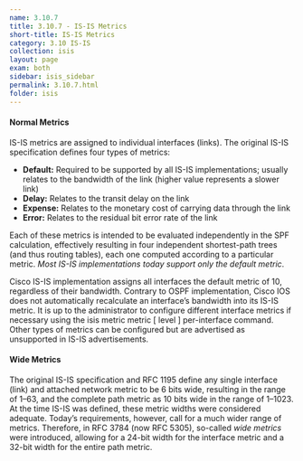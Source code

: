 ```yaml
---
name: 3.10.7
title: 3.10.7 - IS-IS Metrics
short-title: IS-IS Metrics
category: 3.10 IS-IS
collection: isis
layout: page
exam: both
sidebar: isis_sidebar
permalink: 3.10.7.html
folder: isis
---
```

#### Normal Metrics
IS-IS metrics are assigned to individual interfaces (links). The original IS-IS specification defines four types of metrics:
- **Default:** Required to be supported by all IS-IS implementations; usually relates to the bandwidth of the link (higher value represents a slower link)
- **Delay:** Relates to the transit delay on the link
- **Expense:** Relates to the monetary cost of carrying data through the link
- **Error:** Relates to the residual bit error rate of the link

Each of these metrics is intended to be evaluated independently in the SPF calculation, effectively resulting in four independent shortest-path trees (and thus routing tables), each one computed according to a particular metric. *Most IS-IS implementations today support only the default metric*.

Cisco IS-IS implementation assigns all interfaces the default metric of 10, regardless of their bandwidth. Contrary to OSPF implementation, Cisco IOS does not automatically recalculate an interface’s bandwidth into its IS-IS metric. It is up to the administrator to configure different interface metrics if necessary using the isis metric metric [ level ] per-interface command. Other types of metrics can be configured but are advertised as unsupported in IS-IS advertisements.

#### Wide Metrics
The original IS-IS specification and RFC 1195 define any single interface (link) and attached network metric to be 6 bits wide, resulting in the range of 1–63, and the complete path metric as 10 bits wide in the range of 1–1023. At the time IS-IS was defined, these metric widths were considered adequate. Today’s requirements, however, call for a much wider range of metrics. Therefore, in RFC 3784 (now RFC 5305), so-called *wide metrics* were introduced, allowing for a 24-bit width for the interface metric and a 32-bit width for the entire path metric.
